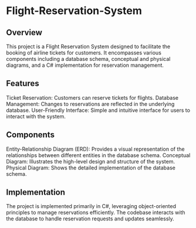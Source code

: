 # Flight-Reservation-System
## Overview
This project is a Flight Reservation System designed to facilitate the booking of airline tickets for customers. It encompasses various components including a database schema, conceptual and physical diagrams, and a C# implementation for reservation management.

## Features
Ticket Reservation: Customers can reserve tickets for flights.
Database Management: Changes to reservations are reflected in the underlying database.
User-Friendly Interface: Simple and intuitive interface for users to interact with the system.

## Components
Entity-Relationship Diagram (ERD): Provides a visual representation of the relationships between different entities in the database schema.
Conceptual Diagram: Illustrates the high-level design and structure of the system.
Physical Diagram: Shows the detailed implementation of the database schema.

## Implementation
The project is implemented primarily in C#, leveraging object-oriented principles to manage reservations efficiently. The codebase interacts with the database to handle reservation requests and updates seamlessly.


